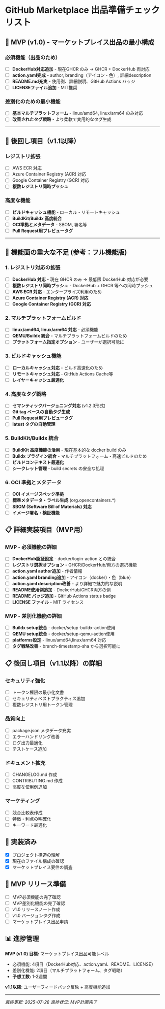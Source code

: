 # GitHub Marketplace 出品準備チェックリスト

## 🎯 MVP (v1.0) - マーケットプレイス出品の最小構成

### 必須機能（出品のため）
- [ ] **DockerHub対応追加** - 現在GHCR のみ → GHCR + DockerHub 両対応
- [ ] **action.yaml完成** - author, branding（アイコン・色）, 詳細description
- [ ] **README.md充実** - 使用例、詳細説明、GitHub Actions バッジ
- [ ] **LICENSEファイル追加** - MIT推奨

### 差別化のための最小機能
- [ ] **基本マルチプラットフォーム** - linux/amd64, linux/arm64 のみ対応
- [ ] **改善されたタグ戦略** - より柔軟で実用的なタグ生成

---

## 🔄 後回し項目（v1.1以降）

### レジストリ拡張
- [ ] AWS ECR 対応
- [ ] Azure Container Registry (ACR) 対応  
- [ ] Google Container Registry (GCR) 対応
- [ ] **複数レジストリ同時プッシュ**

### 高度な機能
- [ ] **ビルドキャッシュ機能** - ローカル・リモートキャッシュ
- [ ] **BuildKit/Buildx 高度統合**
- [ ] **OCI準拠とメタデータ** - SBOM, 署名等
- [ ] **Pull Request用プレビュータグ**

---

## 🚨 機能面の重大な不足 (参考：フル機能版)

### 1. レジストリ対応の拡張 
- [ ] **DockerHub 対応** - 現在 GHCR のみ → 最低限 DockerHub 対応が必要
- [ ] **複数レジストリ同時プッシュ** - DockerHub + GHCR 等への同時プッシュ
- [ ] **AWS ECR 対応** - エンタープライズ利用のため
- [ ] **Azure Container Registry (ACR) 対応**
- [ ] **Google Container Registry (GCR) 対応**

### 2. マルチプラットフォームビルド
- [ ] **linux/amd64, linux/arm64 対応** - 必須機能
- [ ] **QEMU/Buildx 統合** - マルチプラットフォームビルドのため
- [ ] **プラットフォーム指定オプション** - ユーザーが選択可能に

### 3. ビルドキャッシュ機能
- [ ] **ローカルキャッシュ対応** - ビルド高速化のため
- [ ] **リモートキャッシュ対応** - GitHub Actions Cache等
- [ ] **レイヤーキャッシュ最適化**

### 4. 高度なタグ戦略
- [ ] **セマンティックバージョニング対応** (v1.2.3形式)
- [ ] **Git tag ベースの自動タグ生成**
- [ ] **Pull Request用プレビュータグ**
- [ ] **latest タグの自動管理**

### 5. BuildKit/Buildx 統合
- [ ] **BuildKit 高度機能の活用** - 現在基本的な docker build のみ
- [ ] **Buildx プラグイン統合** - マルチプラットフォーム・高速ビルドのため
- [ ] **ビルドコンテキスト最適化**
- [ ] **シークレット管理** - build secrets の安全な処理

### 6. OCI 準拠とメタデータ
- [ ] **OCI イメージスペック準拠**
- [ ] **標準メタデータ・ラベル生成** (org.opencontainers.*)
- [ ] **SBOM (Software Bill of Materials) 対応**
- [ ] **イメージ署名・検証機能**

## 📋 詳細実装項目（MVP用）

### MVP - 必須機能の詳細
- [ ] **DockerHub認証設定** - docker/login-action との統合
- [ ] **レジストリ選択オプション** - GHCR/DockerHub/両方の選択機能
- [ ] **action.yaml author追加** - 作者情報
- [ ] **action.yaml branding追加** - アイコン（docker）・色（blue）
- [ ] **action.yaml description改善** - より詳細で魅力的な説明
- [ ] **README使用例追加** - DockerHub/GHCR両方の例
- [ ] **README バッジ追加** - GitHub Actions status badge
- [ ] **LICENSE ファイル** - MIT ライセンス

### MVP - 差別化機能の詳細  
- [ ] **Buildx setup統合** - docker/setup-buildx-action使用
- [ ] **QEMU setup統合** - docker/setup-qemu-action使用
- [ ] **platforms設定** - linux/amd64,linux/arm64 対応
- [ ] **タグ戦略改善** - branch-timestamp-sha から選択可能に

## 📋 後回し項目（v1.1以降）の詳細

### セキュリティ強化
- [ ] トークン権限の最小化文書
- [ ] セキュリティベストプラクティス追加
- [ ] 複数レジストリ用トークン管理

### 品質向上
- [ ] package.json メタデータ充実
- [ ] エラーハンドリング改善
- [ ] ログ出力最適化
- [ ] テストケース追加

### ドキュメント拡充
- [ ] CHANGELOG.md 作成
- [ ] CONTRIBUTING.md 作成
- [ ] 高度な使用例追加

### マーケティング
- [ ] 競合比較表作成
- [ ] 特徴・利点の明確化
- [ ] キーワード最適化

## 📝 実装済み
- [x] プロジェクト構造の理解
- [x] 現在のファイル構成の確認
- [x] マーケットプレイス要件の調査

## 🚀 MVP リリース準備
- [ ] MVP必須機能の完了確認
- [ ] MVP差別化機能の完了確認  
- [ ] v1.0 リリースノート作成
- [ ] v1.0 バージョンタグ作成
- [ ] マーケットプレイス出品申請

## 📊 進捗管理
**MVP (v1.0) 目標:** マーケットプレイス出品可能レベル
- 必須機能: 4項目（DockerHub対応、action.yaml、README、LICENSE）
- 差別化機能: 2項目（マルチプラットフォーム、タグ戦略）
- **予想工数:** 1-2週間

**v1.1以降:** ユーザーフィードバック反映 + 高度機能追加

---
*最終更新: 2025-07-28*
*進捗状況: MVP計画完了*